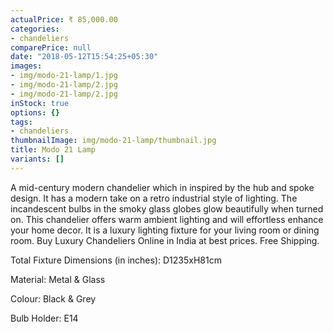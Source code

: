 ```yaml
---
actualPrice: ₹ 85,000.00
categories:
- chandeliers
comparePrice: null
date: "2018-05-12T15:54:25+05:30"
images:
- img/modo-21-lamp/1.jpg
- img/modo-21-lamp/2.jpg
- img/modo-21-lamp/2.jpg
inStock: true
options: {}
tags:
- chandeliers
thumbnailImage: img/modo-21-lamp/thumbnail.jpg
title: Modo 21 Lamp
variants: []
---
```


A mid-century modern chandelier which in inspired by the hub and spoke design. It has a modern take on a retro industrial style of lighting. The incandescent bulbs in the smoky glass globes glow beautifully when turned on. This chandelier offers warm ambient lighting and will effortless enhance your home decor. It is a luxury lighting fixture for your living room or dining room. Buy Luxury Chandeliers Online in India at best prices. Free Shipping.

Total Fixture Dimensions (in inches): D1235xH81cm

Material: Metal & Glass

Colour: Black & Grey

Bulb Holder: E14